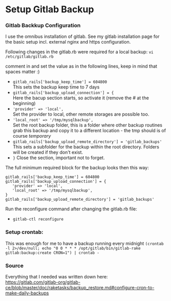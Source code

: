 # Setup Gitlab Backup

### Gitlab Backkup Configuration
I use the omnibus installation of gitlab. See my gitlab installation page for the basic setup incl. external nginx and https configuration.

Following changes in the gitlab.rb were required for a local backup:
`vi /etc/gitlab/gitlab.rb`

comment in and set the value as in the following lines, keep in mind that spaces matter :)  
 - `gitlab_rails['backup_keep_time'] = 604800`  
 This sets the backup keep time to 7 days
 - `gitlab_rails['backup_upload_connection'] = {`  
   Here the bacup section starts, so activate it (remove the # at the beginning)
 - `'provider' => 'local',`  
   Set the provider to local, other remote storages are possible too.
 - `'local_root' => '/tmp/mysqlbackup',`  
   Set the root backup folder, this is a folder where other backup routines grab this backup and copy it to a different location - the tmp should is of course _temporary_
 - `gitlab_rails['backup_upload_remote_directory'] = 'gitlab_backups'`  
   This sets a subfolder for the backup within the root directory.
   Folders will be created if they don't exist.
 - `}`
   Close the section, important not to forget.

The full minimum required block for the backup looks then this way:  
 ```
 gitlab_rails['backup_keep_time'] = 604800
 gitlab_rails['backup_upload_connection'] = {
    'provider' => 'local',
    'local_root' => '/tmp/mysqlbackup',
 }
 gitlab_rails['backup_upload_remote_directory'] = 'gitlab_backups'
 ```

Run the reconfigure command after changing the gitlab.rb file:
  - `gitlab-ctl reconfigure`

### Setup crontab:
This was enough for me to have a backup running every midnight
`(crontab -l 2>/dev/null; echo "0 0 * * * /opt/gitlab/bin/gitlab-rake gitlab:backup:create CRON=1") | crontab -`

### Source
Everything that I needed was written down here:  
https://gitlab.com/gitlab-org/gitlab-ce/blob/master/doc/raketasks/backup_restore.md#configure-cron-to-make-daily-backups
